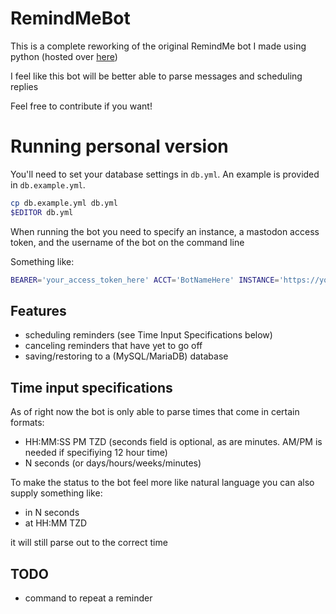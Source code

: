 # RemindMeBot

This is a complete reworking of the original RemindMe bot I made using python (hosted over [here](https://botsin.space/@RemindMe))

I feel like this bot will be better able to parse messages and scheduling replies

Feel free to contribute if you want!

# Running personal version

You'll need to set your database settings in `db.yml`. An example is provided in `db.example.yml`.

```bash
cp db.example.yml db.yml
$EDITOR db.yml
```

When running the bot you need to specify an instance, a mastodon access token, and the username of the bot on the command line

Something like:
```bash
BEARER='your_access_token_here' ACCT='BotNameHere' INSTANCE='https://your_cool_instan.ce' bundle exec ruby app.rb
```


## Features

- scheduling reminders (see Time Input Specifications below)
- canceling reminders that have yet to go off
- saving/restoring to a (MySQL/MariaDB) database


## Time input specifications

As of right now the bot is only able to parse times that come in certain formats:

- HH:MM:SS PM TZD (seconds field is optional, as are minutes. AM/PM is needed if specifiying 12 hour time)
- N seconds (or days/hours/weeks/minutes)

To make the status to the bot feel more like natural language you can also supply something like:

- in N seconds
- at HH:MM TZD

it will still parse out to the correct time

## TODO

- command to repeat a reminder


